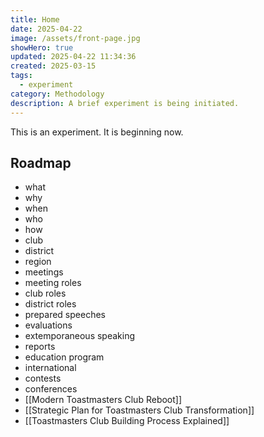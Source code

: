 ```yaml
---
title: Home
date: 2025-04-22
image: /assets/front-page.jpg
showHero: true
updated: 2025-04-22 11:34:36
created: 2025-03-15
tags:
  - experiment
category: Methodology
description: A brief experiment is being initiated.
---
```

This is an experiment. It is beginning now.

## Roadmap 

- what
- why
- when
- who
- how
- club
- district
- region
- meetings
- meeting roles
- club roles
- district roles
- prepared speeches
- evaluations
- extemporaneous speaking 
- reports
- education program 
- international 
- contests
- conferences 
- [[Modern Toastmasters Club Reboot]]
- [[Strategic Plan for Toastmasters Club Transformation]]
- [[Toastmasters Club Building Process Explained]]